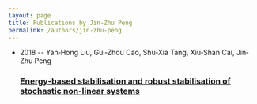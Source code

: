 ```yaml
---
layout: page
title: Publications by Jin‐Zhu Peng
permalink: /authors/jin-zhu-peng
---
```


<ul class="post-list">
<li><span class='post-meta'>2018 -- Yan‐Hong Liu, Gui‐Zhou Cao, Shu‐Xia Tang, Xiu‐Shan Cai, Jin‐Zhu Peng</span><h3><a class='post-link' href="{{ site.baseurl }}/energy-based-stabilisation-and-robust-stabilisation-of-stochastic-non-linear-systems">Energy‐based stabilisation and  robust stabilisation of stochastic non‐linear systems</a></h3></li>

</ul>
